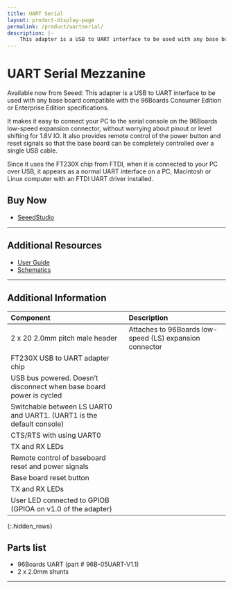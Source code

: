 ```yaml
---
title: UART Serial
layout: product-display-page
permalink: /product/uartserial/
description: |-
    This adapter is a USB to UART interface to be used with any base board compatible with the 96Boards Consumer Edition or Enterprise Edition specifications.
---
```

# UART Serial Mezzanine

Available now from Seeed: This adapter is a USB to UART interface to be used with any base board compatible with the 96Boards Consumer Edition or Enterprise Edition specifications.

It makes it easy to connect your PC to the serial console on the 96Boards low-speed expansion connector, without worrying about pinout or level shifting for 1.8V IO. It also provides remote control of the power button and reset signals so that the base board can be completely controlled over a single USB cable.

Since it uses the FT230X chip from FTDI, when it is connected to your PC over USB, it appears as a normal UART interface on a PC, Macintosh or Linux computer with an FTDI UART driver installed.

## Buy Now

- [SeeedStudio](http://linaro.co/uart-seeed)

***

## Additional Resources

- [User Guide](https://github.com/96boards/96boards-uart/raw/master/96boards-uart-userguide.pdf)
- [Schematics](https://github.com/96boards/96boards-uart/raw/master/96boards-uart.pdf)

***

## Additional Information

|   Component                                                            |   Description                                                                                    |
|:-----------------------------------------------------------------------|:-------------------------------------------------------------------------------------------------|
|  2 x 20 2.0mm pitch male header                                        |   Attaches to 96Boards low-speed (LS) expansion connector                                        |
|  FT230X USB to UART adapter chip                                       |                                                                                                  |
|  USB bus powered. Doesn’t disconnect when base board power is cycled   |                                                                                                  |
|  Switchable between LS UART0 and UART1. (UART1 is the default console) |                                                                                                  |
|  CTS/RTS with using UART0                                              |                                                                                                  |
|  TX and RX LEDs                                                        |                                                                                                  |
|  Remote control of baseboard reset and power signals                   |                                                                                                  |        
|  Base board reset button                                               |                                                                                                  |        
|  TX and RX LEDs                                                        |                                                                                                  |        
|  User LED connected to GPIOB (GPIOA on v1.0 of the adapter)            |                                                                                                  |        
{:.hidden_rows}

## Parts list

- 96Boards UART (part # 96B-05UART-V1.1)
- 2 x 2.0mm shunts

***
